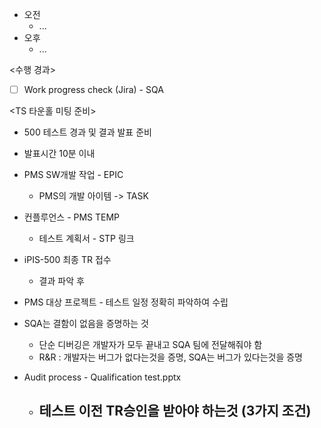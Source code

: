 - 오전
	- ...
- 오후
	- ...

<수행 경과>
- [ ] Work progress check (Jira) - SQA

<TS 타운홀 미팅 준비>
- 500 테스트 경과 및 결과 발표 준비
- 발표시간 10분 이내
- PMS SW개발 작업 - EPIC
	- PMS의 개발 아이템 -> TASK
- 컨플루언스 - PMS TEMP
	- 테스트 계획서 - STP 링크

- iPIS-500 최종 TR 접수
	- 결과 파악 후 

- PMS 대상 프로젝트 - 테스트 일정 정확히 파악하여 수립

- SQA는 결함이 없음을 증명하는 것
	- 단순 디버깅은 개발자가 모두 끝내고 SQA 팀에 전달해줘야 함
	- R&R : 개발자는 버그가 없다는것을 증명, SQA는 버그가 있다는것을 증명

- Audit process - Qualification test.pptx
	- 테스트 이전 TR승인을 받아야 하는것 (3가지 조건)
		- 